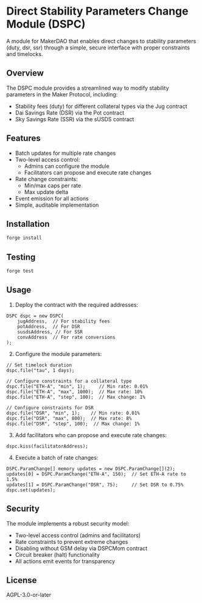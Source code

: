# Direct Stability Parameters Change Module (DSPC)

A module for MakerDAO that enables direct changes to stability parameters (duty, dsr, ssr) through a simple, secure interface with proper constraints and timelocks.

## Overview

The DSPC module provides a streamlined way to modify stability parameters in the Maker Protocol, including:
- Stability fees (duty) for different collateral types via the Jug contract
- Dai Savings Rate (DSR) via the Pot contract
- Sky Savings Rate (SSR) via the sUSDS contract

## Features

- Batch updates for multiple rate changes
- Two-level access control:
  - Admins can configure the module
  - Facilitators can propose and execute rate changes
- Rate change constraints:
  - Min/max caps per rate
  - Max update delta
- Event emission for all actions
- Simple, auditable implementation

## Installation

```bash
forge install
```

## Testing

```bash
forge test
```

## Usage

1. Deploy the contract with the required addresses:
```solidity
DSPC dspc = new DSPC(
    jugAddress,  // For stability fees
    potAddress,  // For DSR
    susdsAddress, // For SSR
    convAddress  // For rate conversions
);
```

2. Configure the module parameters:
```solidity
// Set timelock duration
dspc.file("tau", 1 days);

// Configure constraints for a collateral type
dspc.file("ETH-A", "min", 1);     // Min rate: 0.01%
dspc.file("ETH-A", "max", 1000);  // Max rate: 10%
dspc.file("ETH-A", "step", 100);  // Max change: 1%

// Configure constraints for DSR
dspc.file("DSR", "min", 1);    // Min rate: 0.01%
dspc.file("DSR", "max", 800);  // Max rate: 8%
dspc.file("DSR", "step", 100);  // Max change: 1%
```

3. Add facilitators who can propose and execute rate changes:
```solidity
dspc.kiss(facilitatorAddress);
```

4. Execute a batch of rate changes:
```solidity
DSPC.ParamChange[] memory updates = new DSPC.ParamChange[](2);
updates[0] = DSPC.ParamChange("ETH-A", 150);  // Set ETH-A rate to 1.5%
updates[1] = DSPC.ParamChange("DSR", 75);     // Set DSR to 0.75%
dspc.set(updates);
```

## Security

The module implements a robust security model:
- Two-level access control (admins and facilitators)
- Rate constraints to prevent extreme changes
- Disabling without GSM delay via DSPCMom contract
- Circuit breaker (halt) functionality
- All actions emit events for transparency

## License

AGPL-3.0-or-later
